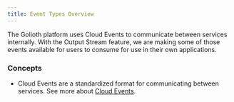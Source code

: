 ```yaml
---
title: Event Types Overview
---
```


The Golioth platform uses Cloud Events to communicate between services internally. With the Output Stream feature, we are making some of those events available for users to consume for use in their own applications.

### Concepts

- Cloud Events are a standardized format for communicating between services. See more about [Cloud Events](https://cloudevents.io/).
